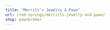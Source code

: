 ```yaml
---
title: "Merritt's Jewelry & Pawn"
url: /red-springs/merritts-jewelry-and-pawn/
shop: pawnbroker
---
```

